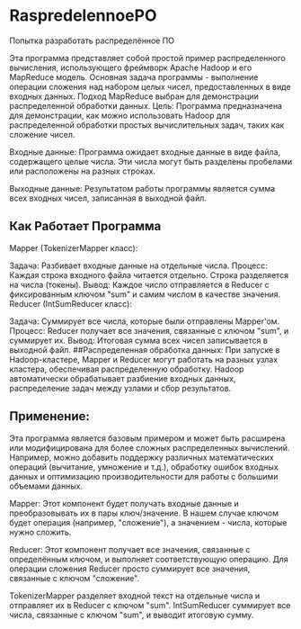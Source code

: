 # RaspredelennoePO
 Попытка разработать распределённое ПО
 
Эта программа представляет собой простой пример распределенного вычисления, использующего фреймворк Apache Hadoop и его MapReduce модель. Основная задача программы - выполнение операции сложения над набором целых чисел, предоставленных в виде входных данных. Подход MapReduce выбран для демонстрации распределенной обработки данных.
Цель: Программа предназначена для демонстрации, как можно использовать Hadoop для распределенной обработки простых вычислительных задач, таких как сложение чисел.

Входные данные: Программа ожидает входные данные в виде файла, содержащего целые числа. Эти числа могут быть разделены пробелами или расположены на разных строках.

Выходные данные: Результатом работы программы является сумма всех входных чисел, записанная в выходной файл.

## Как Работает Программа
Mapper (TokenizerMapper класс):

Задача: Разбивает входные данные на отдельные числа.
Процесс: Каждая строка входного файла читается отдельно. Строка разделяется на числа (токены).
Вывод: Каждое число отправляется в Reducer с фиксированным ключом "sum" и самим числом в качестве значения.
Reducer (IntSumReducer класс):

Задача: Суммирует все числа, которые были отправлены Mapper'ом.
Процесс: Reducer получает все значения, связанные с ключом "sum", и суммирует их.
Вывод: Итоговая сумма всех чисел записывается в выходной файл.
##Распределенная обработка данных:
При запуске в Hadoop-кластере, Mapper и Reducer могут работать на разных узлах кластера, обеспечивая распределенную обработку.
Hadoop автоматически обрабатывает разбиение входных данных, распределение задач между узлами и сбор результатов.
## Применение:
Эта программа является базовым примером и может быть расширена или модифицирована для более сложных распределенных вычислений. Например, можно добавить поддержку различных математических операций (вычитание, умножение и т.д.), обработку ошибок входных данных и оптимизацию производительности для работы с большими объемами данных.

Mapper: Этот компонент будет получать входные данные и преобразовывать их в пары ключ/значение. В нашем случае ключом будет операция (например, "сложение"), а значением - числа, которые нужно сложить.

Reducer: Этот компонент получает все значения, связанные с определённым ключом, и выполняет соответствующую операцию. Для операции сложения Reducer просто суммирует все значения, связанные с ключом "сложение".

TokenizerMapper разделяет входной текст на отдельные числа и отправляет их в Reducer с ключом "sum".
IntSumReducer суммирует все числа, связанные с ключом "sum", и выводит итоговую сумму.
